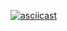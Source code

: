 [![asciicast](https://asciinema.org/a/ePOBtZcIltqAZqtBYMa0KCRov.png)](https://asciinema.org/a/ePOBtZcIltqAZqtBYMa0KCRov)
